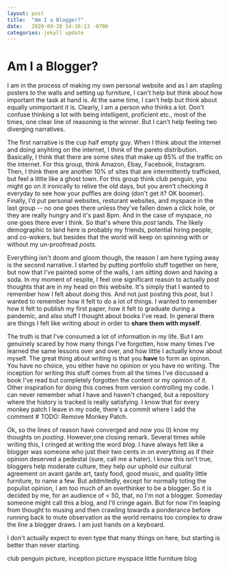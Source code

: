 ```yaml
---
layout: post
title:  "Am I a Blogger?"
date:   2020-09-28 14:16:13 -0700
categories: jekyll update
---
```


# Am I a Blogger?

I am in the process of making my own personal website and as I am stapling posters to the walls and setting up furniture, I can't help but think about how important the task at hand is. At the same time, I can't help but think about equally unimportant it is. Clearly, I am a person who thinks a lot. Don't confuse thinking a lot with being intelligent, proficient etc., most of the times, one clear line of reasoning is the winner. But I can't help feeling two diverging narratives.

The first narrative is the cup half empty guy. When I think about the internet and doing anyhting on the internet, I think of the pareto distribution. Basically, I think that there are some sites that make up 85% of the traffic on the internet. For this group, think Amazon, Ebay, Facebook, Instagram. Then, I think there are another 10% of sites that are intermittently trafficked, but feel a little like a ghost town. For this group think club penguin, you might go on it ironically to relive the old days, but you aren't checking it everyday to see how your puffles are doing (don't get it? OK boomer). Finally, I'd put personal websites, resturant websites, and myspace in the last group -- no one goes there unless they've fallen down a click hole, or they are really hungry and it's past 8pm. And in the case of myspace, no one goes there ever I think. So that's where this _post_ lands. The likely demographic to land here is probably my friends, potential hiring people, and co-wokers, but besides that the world will keep on spinning with or without my un-proofread _posts_. 

Everything isn't doom and gloom though, the reason I am here typing away is the second narrative. I started by putting portfolio stuff together on here, but now that I've painted some of the walls, I am sitting down and having a soda. In my moment of respite, I feel one significant reason to actually post thoughts that are in my head on this website. It's simply that I wanted to remember how I felt about doing this. And not just posting this _post_, but I wanted to remember how it felt to do a lot of things. I wanted to remember how it felt to publish my first paper, how it felt to graduate during a pandemic, and also stuff I thought about books I've read. In general there are things I felt like writing about in order to **share them with myself**.  

The truth is that I've consumed a lot of information in my life. But I am genuinely scared by how many things I've forgotten, how many times I've learned the same lessons over and over, and how little I actually know about myself. The great thing about writing is that you **have** to form an opinon. You have no choice, you either have no opinion or you have no writing. The inception for writing this stuff comes from all the times I've discussed a book I've read but completely forgotten the content or my opinion of it. Other inspiration for doing this comes from version controlling my code. I can never remember what I have and haven't changed, but a repository where the history is tracked is really satisfying. I know that for every monkey patch I leave in my code, there's a commit where I add the comment \# TODO: Remove Monkey Patch. 

Ok, so the lines of reason have converged and now you (I) know my thoughts on _posting_. However,one closing remark. Several times while writing this, I cringed at writing the word _blog_. I have always felt like a blogger was someone who just their two cents in on everything as if their opinion deserved a pedestal (sure, call me a hater). I know this isn't true, bloggers help moderate culture, they help our uphold our cultural agreement on avant garde art, tasty food, good music, and quality little furniture, to name a few. But addmitedly, except for normally toting the populist opinion, I am too much of an overthinker to be a blogger. So it is decided by me, for an audience of  < 50, that, no I'm not a blogger. Someday someone might call this a blog, and I'll cringe again. But for now I'm leaping from thought to musing and then crawling towards a ponderance before running back to mute observation as the world remains too complex to draw the line a blogger draws. I am just hands on a keyboard.

I don't actually expect to even type that many things on here, but starting is better than never starting.

club penguin picture,
inception picture
myspace
little furniture blog
